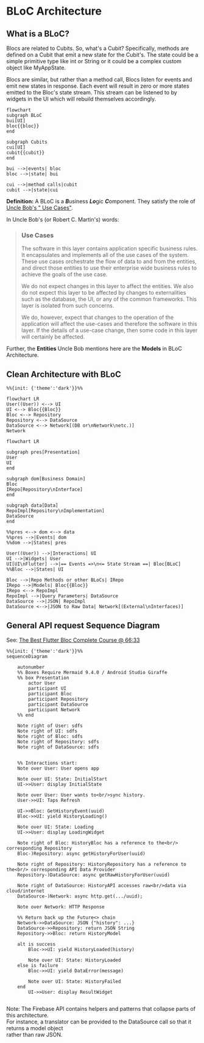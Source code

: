 # BLoC Architecture

## What is a BLoC?

Blocs are related to Cubits. So, what's a Cubit? Specifically, methods are defined on a Cubit that
emit a new state for the Cubit's. The state could be a simple primitive type like int or String or
it could be a complex custom object like MyAppState.

Blocs are similar, but rather than a method call, Blocs listen for events and emit new states in
response. Each event will result in zero or more states emitted to the Bloc's state stream. This
stream can be listened to by widgets in the UI which will rebuild themselves accordingly.

```mermaid
flowchart
subgraph BLoC
bui[UI]
bloc{{bloc}}
end

subgraph Cubits
cui[UI]
cubit{{cubit}}
end

bui -->|events| bloc
bloc -->|state| bui

cui -->|method calls|cubit
cubit -->|state|cui

```

**Definition:** A BLoC is a ***B***usiness ***Lo***gic ***C***omponent. They satisfy the role
of [Uncle Bob's "
Use Cases"](https://blog.cleancoder.com/uncle-bob/2012/08/13/the-clean-architecture.html).

In Uncle Bob's (or Robert C. Martin's) words:
> ### Use Cases
> The software in this layer contains application specific business rules. It encapsulates and
> implements all of the use cases of the system. These use cases orchestrate the flow of data to and
> from the entities, and direct those entities to use their enterprise wide business rules to
> achieve
> the goals of the use case.
>
> We do not expect changes in this layer to affect the entities. We also do not expect this layer to
> be affected by changes to externalities such as the database, the UI, or any of the common
> frameworks. This layer is isolated from such concerns.
>
> We do, however, expect that changes to the operation of the application will affect the use-cases
> and therefore the software in this layer. If the details of a use-case change, then some code in
> this layer will certainly be affected.

Further, the **Entities** Uncle Bob mentions here are the **Models** in BLoC Architecture.

## Clean Architecture with BLoC

```mermaid
%%{init: {'theme':'dark'}}%%

flowchart LR
User((User)) <--> UI
UI <--> Bloc{{Bloc}}
Bloc <--> Repository
Repository <--> DataSource
DataSource <--> Network[(DB or\nNetwork\netc.)]
Network
```

```mermaid
flowchart LR

subgraph pres[Presentation]
User
UI
end

subgraph dom[Business Domain]
Bloc
IRepo[Repository\nInterface]
end

subgraph data[Data]
RepoImpl[Repository\nImplementation]
DataSource
end

%%pres <--> dom <--> data
%%pres -->|Events| dom
%%dom -->|States| pres

User((User)) -->|Interactions| UI
UI -->|Widgets| User
UI[UI\nFlutter] -->|== Events =>\n<= State Stream ==| Bloc[BLoC]
%%Bloc -->|States| UI

Bloc -->|Repo Methods or other BLoCs| IRepo
IRepo -->|Models| Bloc{{Bloc}}
IRepo <--> RepoImpl
RepoImpl -->|Query Parameters| DataSource
DataSource -->|JSON| RepoImpl
DataSource <-->|JSON to Raw Data| Network[(External\nInterfaces)]
```

## General API request Sequence Diagram

See: [The Best Flutter Bloc Complete Course @ 66:33](https://www.youtube.com/watch?v=THCkkQ-V1-8&t=3993s)

```mermaid
%%{init: {'theme':'dark'}}%%
sequenceDiagram

    autonumber
    %% Boxes Require Mermaid 9.4.0 / Android Studio Giraffe
    %% box Presentation
        actor User
        participant UI
        participant Bloc
        participant Repository
        participant DataSource
        participant Network
    %% end
    
    Note right of User: sdfs 
    Note right of UI: sdfs 
    Note right of Bloc: sdfs 
    Note right of Repository: sdfs 
    Note right of DataSource: sdfs 
    
    
    %% Interactions start:
    Note over User: User opens app
    
    Note over UI: State: InitialStart
    UI->>User: display InitialState 
    
    Note over User: User wants to<br/>sync history.
    User->>UI: Taps Refresh
    
    UI->>Bloc: GetHistoryEvent(uuid)
    Bloc->>UI: yield HistoryLoading()
    
    Note over UI: State: Loading
    UI->>User: display LoadingWidget 
    
    Note right of Bloc: HistoryBloc has a reference to the<br/> corresponding Repository
    Bloc-)Repository: async getHistoryForUser(uuid)
    
    Note right of Repository: HistoryRepository has a reference to the<br/> corresponding API Data Provider
    Repository-)DataSource: async getRawHistoryForUser(uuid)
    
    Note right of DataSource: HistoryAPI accesses raw<br/>data via cloud/internet
    DataSource-)Network: async http.get(.../uuid);
    
    Note over Network: HTTP Response
    
    %% Return back up the Future<> chain    
    Network->>DataSource: JSON {"history": ...}
    DataSource->>Repository: return JSON String
    Repository->>Bloc: return HistoryModel
    
    alt is success
        Bloc->>UI: yield HistoryLoaded(history)
        
        Note over UI: State: HistoryLoaded
    else is failure
        Bloc->>UI: yield DataError(message)
        
        Note over UI: State: HistoryFailed
    end
        UI->>User: display ResultWidget 
    
```

Note: The Firebase API contains helpers and patterns that collapse parts of this architecture.</br>
For instance, a translator can be provided to the DataSource call so that it returns a model
object</br>
rather than raw JSON.
